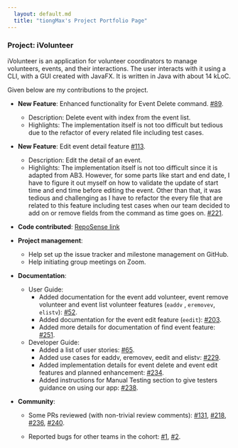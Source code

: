 ```yaml
---
  layout: default.md
  title: "tiongMax's Project Portfolio Page"
---
```


### Project: iVolunteer

iVolunteer is an application for volunteer coordinators to manage volunteers, events, and their interactions. The user 
interacts with it using a CLI, with a GUI created with JavaFX. It is written in Java with about 14 kLoC.

Given below are my contributions to the project.

* **New Feature**: Enhanced functionality for Event Delete command. [#89](https://github.com/AY2324S1-CS2103T-T14-4/tp/pull/89).
  * Description: Delete event with index from the event list.
  * Highlights: The implementation itself is not too difficult but tedious due to the refactor of every related file
    including test cases.

* **New Feature**: Edit event detail feature [#113](https://github.com/AY2324S1-CS2103T-T14-4/tp/pull/113).
  * Description: Edit the detail of an event.
  * Highlights: The implementation itself is not too difficult since it is adapted from AB3. However, for some parts like 
    start and end date, I have to figure it out myself on how to validate the update of start time and end time before
    editing the event. Other than that, it was tedious and challenging as I have to refactor the every file that are 
    related to this feature including test cases when our team decided to add on or remove fields from the command as 
    time goes on. [#221](https://github.com/AY2324S1-CS2103T-T14-4/tp/pull/221).

* **Code contributed**: [RepoSense link](https://nus-cs2103-ay2324s1.github.io/tp-dashboard/?search=tiongMax&breakdown=true)

* **Project management**: 
    * Help set up the issue tracker and milestone management on GitHub.
    * Help initiating group meetings on Zoom.

* **Documentation**: 
  * User Guide: 
    * Added documentation for the event add volunteer, event remove volunteer and event list volunteer features (`eaddv`
      , `eremovev`, `elistv`): [#52](https://github.com/AY2324S1-CS2103T-T14-4/tp/pull/52).
    * Added documentation for the event edit feature (`eedit`): [#203](https://github.com/AY2324S1-CS2103T-T14-4/tp/pull/203).
    * Added more details for documentation of find event feature: [#251](https://github.com/AY2324S1-CS2103T-T14-4/tp/pull/251).

  <div style="page-break-after: always;"></div>
  
  * Developer Guide:
    * Added a list of user stories: [#65](https://github.com/AY2324S1-CS2103T-T14-4/tp/pull/65).
    * Added use cases for eaddv, eremovev, eedit and elistv: [#229](https://github.com/AY2324S1-CS2103T-T14-4/tp/pull/229).
    * Added implementation details for event delete and event edit features and planned enhancement: 
      [#234](https://github.com/AY2324S1-CS2103T-T14-4/tp/pull/234).
    * Added instructions for Manual Testing section to give testers guidance on using our app: 
      [#238](https://github.com/AY2324S1-CS2103T-T14-4/tp/pull/238).
    
* **Community**: 
  * Some PRs reviewed (with non-trivial review comments): [#131](https://github.com/AY2324S1-CS2103T-T14-4/tp/pull/131), 
    [#218](https://github.com/AY2324S1-CS2103T-T14-4/tp/pull/218), [#236](https://github.com/AY2324S1-CS2103T-T14-4/tp/pull/236), 
    [#240](https://github.com/AY2324S1-CS2103T-T14-4/tp/pull/240).
    
  * Reported bugs for other teams in the cohort: [#1](https://github.com/AY2324S1-CS2103T-T13-0/tp/issues/217),
    [#2](https://github.com/AY2324S1-CS2103T-T13-0/tp/issues/215).
